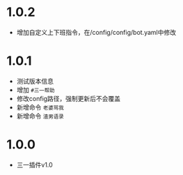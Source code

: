 # 1.0.2
* 增加自定义上下班指令，在/config/config/bot.yaml中修改

# 1.0.1
* 测试版本信息
* 增加 `#三一帮助`
* 修改config路径，强制更新后不会覆盖
* 新增命令 `老婆骂我`
* 新增命令 `渣男语录`

# 1.0.0
* 三一插件v1.0